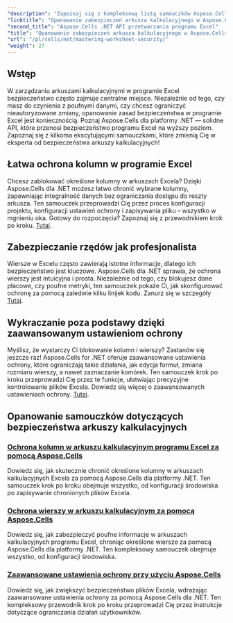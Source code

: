 ```yaml
---
"description": "Zapoznaj się z kompleksową listą samouczków Aspose.Cells dla .NET. Naucz się zabezpieczać arkusze kalkulacyjne dzięki praktycznym przewodnikom krok po kroku dotyczącym ochrony plików Excel."
"linktitle": "Opanowanie zabezpieczeń arkusza kalkulacyjnego w Aspose.Cells dla platformy .NET"
"second_title": "Aspose.Cells .NET API przetwarzania programu Excel"
"title": "Opanowanie zabezpieczeń arkusza kalkulacyjnego w Aspose.Cells dla platformy .NET"
"url": "/pl/cells/net/mastering-worksheet-security/"
"weight": 27
---
```


## Wstęp

W zarządzaniu arkuszami kalkulacyjnymi w programie Excel bezpieczeństwo często zajmuje centralne miejsce. Niezależnie od tego, czy masz do czynienia z poufnymi danymi, czy chcesz ograniczyć nieautoryzowane zmiany, opanowanie zasad bezpieczeństwa w programie Excel jest koniecznością. Poznaj Aspose.Cells dla platformy .NET — solidne API, które przenosi bezpieczeństwo programu Excel na wyższy poziom. Zapoznaj się z kilkoma ekscytującymi samouczkami, które zmienią Cię w eksperta od bezpieczeństwa arkuszy kalkulacyjnych!

## Łatwa ochrona kolumn w programie Excel  
Chcesz zablokować określone kolumny w arkuszach Excela? Dzięki Aspose.Cells dla .NET możesz łatwo chronić wybrane kolumny, zapewniając integralność danych bez ograniczania dostępu do reszty arkusza. Ten samouczek przeprowadzi Cię przez proces konfiguracji projektu, konfiguracji ustawień ochrony i zapisywania pliku – wszystko w mgnieniu oka. Gotowy do rozpoczęcia? Zapoznaj się z przewodnikiem krok po kroku. [Tutaj](./excel-column-protection/).

## Zabezpieczanie rzędów jak profesjonalista  
Wiersze w Excelu często zawierają istotne informacje, dlatego ich bezpieczeństwo jest kluczowe. Aspose.Cells dla .NET sprawia, że ochrona wierszy jest intuicyjna i prosta. Niezależnie od tego, czy blokujesz dane płacowe, czy poufne metryki, ten samouczek pokaże Ci, jak skonfigurować ochronę za pomocą zaledwie kilku linijek kodu. Zanurz się w szczegóły [Tutaj](./protecting-rows/).

## Wykraczanie poza podstawy dzięki zaawansowanym ustawieniom ochrony  
Myślisz, że wystarczy Ci blokowanie kolumn i wierszy? Zastanów się jeszcze raz! Aspose.Cells for .NET oferuje zaawansowane ustawienia ochrony, które ograniczają takie działania, jak edycja formuł, zmiana rozmiaru wierszy, a nawet zaznaczanie komórek. Ten samouczek krok po kroku przeprowadzi Cię przez te funkcje, ułatwiając precyzyjne kontrolowanie plików Excela. Dowiedz się więcej o zaawansowanych ustawieniach ochrony. [Tutaj](./advanced-protection-settings/).

## Opanowanie samouczków dotyczących bezpieczeństwa arkuszy kalkulacyjnych
### [Ochrona kolumn w arkuszu kalkulacyjnym programu Excel za pomocą Aspose.Cells](./excel-column-protection/)
Dowiedz się, jak skutecznie chronić określone kolumny w arkuszach kalkulacyjnych Excela za pomocą Aspose.Cells dla platformy .NET. Ten samouczek krok po kroku obejmuje wszystko, od konfiguracji środowiska po zapisywanie chronionych plików Excela.
### [Ochrona wierszy w arkuszu kalkulacyjnym za pomocą Aspose.Cells](./protecting-rows/)
Dowiedz się, jak zabezpieczyć poufne informacje w arkuszach kalkulacyjnych programu Excel, chroniąc określone wiersze za pomocą Aspose.Cells dla platformy .NET. Ten kompleksowy samouczek obejmuje wszystko, od konfiguracji środowiska.
### [Zaawansowane ustawienia ochrony przy użyciu Aspose.Cells](./advanced-protection-settings/)
Dowiedz się, jak zwiększyć bezpieczeństwo plików Excela, wdrażając zaawansowane ustawienia ochrony za pomocą Aspose.Cells dla .NET. Ten kompleksowy przewodnik krok po kroku przeprowadzi Cię przez instrukcje dotyczące ograniczania działań użytkowników.